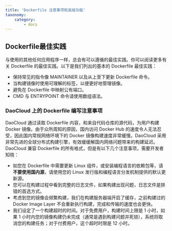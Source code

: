 ```yaml
---
title: 'Dockerfile 注意事项和高级功能'
taxonomy:
    category:
        - docs
---
```


<!-- reviewed by fiona -->

## Dockerfile最佳实践

与使用的其他任何应用程序一样，总会有可以遵循的最佳实践。你可以阅读更多有关 Dockerfile 的最佳实践。以下是我们列出的基本的 Dockerfile 最佳实践：

- 保持常见的指令像 MAINTAINER 以及从上至下更新 Dockerfile 命令。
- 当构建镜像时使用可理解的标签，以便更好地管理镜像。
- 避免在 Dockerfile 中映射公有端口。
- CMD 与 ENTRYPOINT 命令请使用数组语法。

### DaoCloud 上的 Dockerfile 编写注意事项

DaoCloud 通过读取 Dockerfile 内容，和来自代码仓库的源代码，为用户构建 Docker 镜像。由于众所周知的原因，国内访问 Docker Hub 的速度令人无法忍受，因此国内常规网络环境下的 Docker 镜像构建速度非常缓慢。DaoCloud 采用非常先进的全球分布式构建引擎，有效缓缓解国内网络问题带来的构建延迟。DaoCloud 兼容 Dockerfile 的所有格式，但是有以下几个注意事项，需要开发者知晓：

- 如您在 Dockerfile 中需要更新 Linux 组件，或安装编程语言的依赖包等，请**不要使用国内源**，请使用您的 Linux 发行版和编程语言分发机制提供的默认更新源。
- 您可以在构建过程中看到完整的日志文件，如果构建出现问题，日志文件是排错的首选方式。
- 考虑到您的镜像会频繁构建，我们在构建服务器端开启了缓存，之前构建过的 Docker Image Layer 不会重新执行构建，完成和传输的速度也会更快。
- 我们设定了一个构建超时的时间。对于免费用户，构建时间上限是 1 小时，如果 1 小时内您的镜像构建仍未完成（通常是遇到构建问题并死锁），系统将取消您的构建任务；对于付费用户，这个超时时限是 12 小时。
